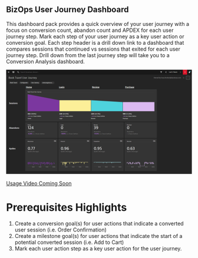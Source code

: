 ## BizOps User Journey Dashboard
This dashboard pack provides a quick overview of your user journey with a focus on conversion count, abandon count and APDEX for each user journey step. Mark each step of your user journey as a key user action or conversion goal. Each step header is a drill down link to a dashboard that compares sessions that continued vs sessions that exited for each user journey step. Drill down from the last journey step will take you to a Conversion Analysis dashboard.

![User Journey Dashboard](UJ.png)

[Usage Video Coming Soon]()

# Prerequisites Highlights

1. Create a conversion goal(s) for user actions that indicate a converted user session (i.e. Order Confirmation)
2. Create a milestone goal(s) for user actions that indicate the start of a potential converted session (i.e. Add to Cart)
3. Mark each user action step as a key user action for the user journey.
